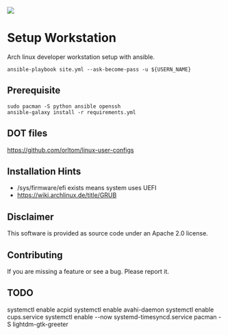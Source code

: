 ![](https://github.com/orltom/setup-workstation/workflows/check/badge.svg)

# Setup Workstation
Arch linux developer workstation setup with ansible.
```
ansible-playbook site.yml --ask-become-pass -u ${USERN_NAME}
```


## Prerequisite
```
sudo pacman -S python ansible openssh
ansible-galaxy install -r requirements.yml
```

## DOT files
https://github.com/orltom/linux-user-configs

## Installation Hints
* /sys/firmware/efi exists means system uses UEFI
* https://wiki.archlinux.de/title/GRUB

## Disclaimer
This software is provided as source code under an Apache 2.0 license.

## Contributing
If you are missing a feature or see a bug. Please report it.

## TODO
systemctl enable acpid
systemctl enable avahi-daemon
systemctl enable cups.service
systemctl enable --now systemd-timesyncd.service
pacman -S lightdm-gtk-greeter
